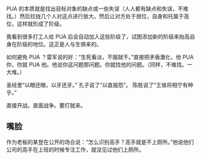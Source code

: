 # 

PUA 的本质就是找出目标对象的缺点或一些失误（人人都有缺点和失误，不难找。）然后拉拢几个人对这点进行放大。然后让对方处于弱位，自身和托属于高位，这样就形成了阶级。

我看到很多打工人给 PUA 后会自动加入这些阶级了，试图添加新的阶级来抬高自身在阶级的地位。这正是人与生俱来的。

如何避免 PUA ？雷军说的好：“生死看淡，不服就干。”直接把矛盾激化，他 PUA 你，你就 PUA 他。他说你这问题那问题。你就找他的问题。（同样，不难找。一大堆。）

圣经里“以眼还眼，以牙还牙。”
孔子说了“以直报怨”。
陈胜说了“王侯将相宁有种乎。”

直接开战。直面战争。要打就来。

## 嘴脸

作为老板的某登在公开的场合说：“怎么识别高手？高手就是不上厕所。”他说他们公司的高手在上班的时候专注工作，就没见过他们上厕所。
